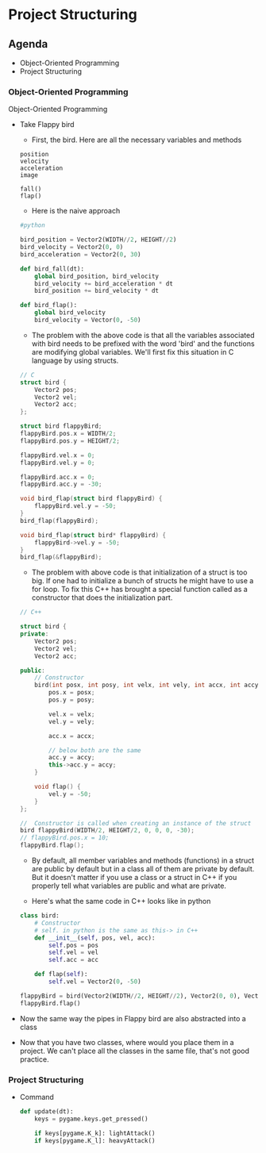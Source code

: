 # Project Structuring

## Agenda

- Object-Oriented Programming
- Project Structuring

### Object-Oriented Programming
 Object-Oriented Programming
- Take Flappy bird
  - First, the bird. Here are all the necessary variables and methods
  ```
  position
  velocity
  acceleration
  image

  fall()
  flap()
  ```

  - Here is the naive approach
  ```python
  #python 

  bird_position = Vector2(WIDTH//2, HEIGHT//2)
  bird_velocity = Vector2(0, 0)
  bird_acceleration = Vector2(0, 30)

  def bird_fall(dt):
      global bird_position, bird_velocity
      bird_velocity += bird_acceleration * dt
      bird_position += bird_velocity * dt

  def bird_flap():
      global bird_velocity
      bird_velocity = Vector(0, -50)
  ```

  - The problem with the above code is that all the variables
  associated with bird needs to be prefixed with the word 'bird' and the 
  functions are modifying global variables. We'll first fix this 
  situation in C language by using structs.

  ```c
  // C
  struct bird {
      Vector2 pos;
      Vector2 vel;
      Vector2 acc;
  };
  
  struct bird flappyBird;
  flappyBird.pos.x = WIDTH/2;
  flappyBird.pos.y = HEIGHT/2;

  flappyBird.vel.x = 0;
  flappyBird.vel.y = 0;

  flappyBird.acc.x = 0;
  flappyBird.acc.y = -30;

  void bird_flap(struct bird flappyBird) {
      flappyBird.vel.y = -50;
  }
  bird_flap(flappyBird);

  void bird_flap(struct bird* flappyBird) {
      flappyBird->vel.y = -50;
  }
  bird_flap(&flappyBird);
  ```

  - The problem with above code is that initialization of a struct
  is too big. If one had to initialize a bunch of structs he might have to 
  use a for loop. To fix this C++ has brought a special function called
  as a constructor that does the initialization part.

  ```cpp
  // C++

  struct bird {
  private:
      Vector2 pos;
      Vector2 vel;
      Vector2 acc;

  public:
      // Constructor
      bird(int posx, int posy, int velx, int vely, int accx, int accy) {
          pos.x = posx;
          pos.y = posy;

          vel.x = velx;
          vel.y = vely;

          acc.x = accx;

          // below both are the same
          acc.y = accy;
          this->acc.y = accy;
      }

      void flap() {
          vel.y = -50;
      }
  };

  //  Constructor is called when creating an instance of the struct
  bird flappyBird(WIDTH/2, HEIGHT/2, 0, 0, 0, -30);
  // flappyBird.pos.x = 10;
  flappyBird.flap();
  ```

  - By default, all member variables and methods (functions) in a struct
  are public by default but in a class all of them are private by default.
  But it doesn't matter if you use a class or a struct in C++ if you properly tell what variables are public
  and what are private.

  - Here's what the same code in C++ looks like in python

  ```python
  class bird:
      # Constructor
      # self. in python is the same as this-> in C++
      def __init__(self, pos, vel, acc):
          self.pos = pos
          self.vel = vel
          self.acc = acc

      def flap(self):
          self.vel = Vector2(0, -50)

  flappyBird = bird(Vector2(WIDTH//2, HEIGHT//2), Vector2(0, 0), Vector2(0, -30))
  flappyBird.flap()
  ```
- Now the same way the pipes in Flappy bird are also abstracted into a class

- Now that you have two classes, where would you place them in a project.
We can't place all the classes in the same file, that's not good practice.

### Project Structuring

- Command

    ```python
    def update(dt):
        keys = pygame.keys.get_pressed()

        if keys[pygame.K_k]: lightAttack()
        if keys[pygame.K_l]: heavyAttack()
    ```
